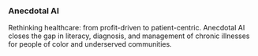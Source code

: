 ### Anecdotal AI

Rethinking healthcare: from profit-driven to patient-centric. Anecdotal AI closes the gap in literacy, diagnosis, and management of chronic illnesses for people of color and underserved communities.